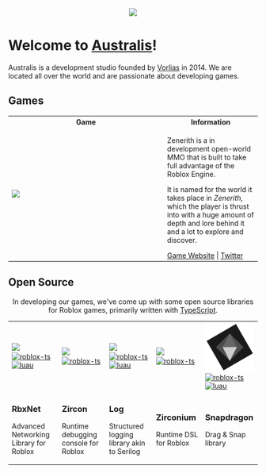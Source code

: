 <div align="center">
    <img src="https://raw.githubusercontent.com/roblox-aurora/.github/main/profile/assets/aurora-title.png"/>
</div>

# Welcome to [Australis](https://australis.dev)!

Australis is a development studio founded by [Vorlias](https://github.com/Vorlias) in 2014. We are located all over the world and are passionate about developing games.

## Games

<table align="center">
    <tr>
        <th width="300px">Game</th>
        <th>Information</th>
    </tr>
    <tr>
        <td>
            <a href="https://twitter.com/zenerith"><img src="https://raw.githubusercontent.com/roblox-aurora/.github/main/zenerith_alpha%402x.png"/></a>
        </td>
        <td>
            <p>
                Zenerith is a in development open-world MMO that is built to take full advantage of the Roblox Engine. 
            </p>
            <p>
                It is named for the world it takes place in <i>Zenerith</i>, which the player is thrust into with a huge amount of depth and lore behind it and a lot to explore and discover.
            </p>
            <a href="https://zenerith.com">Game Website</a> | <a href="https://twitter.com/Zenerith">Twitter</a>
        </td>
    </tr>
</table>

## Open Source
<div align="center">
    <p>In developing our games, we've come up with some open source libraries for Roblox games, primarily written with <a href="https://roblox-ts.com/">TypeScript</a>.</p>
    <table>
        <tr>
            <td>
                <a href="https://github.com/roblox-aurora/rbx-net" title="Advanced Networking Library for Roblox"><img width=128px src="https://raw.githubusercontent.com/roblox-aurora/rbx-net/main/logo.png"></a>
                <br/>
                <a href="https://www.npmjs.com/package/@rbxts/net"><img src="https://i.imgur.com/BMXDy3C.png" title="roblox-ts" width="40"/></a>
                <a href="https://wally.run/package/vorlias/net"><img src="https://raw.githubusercontent.com/Roblox/luau/master/docs/assets/images/luau-88.png" title="luau" width="40"/></a>
            </td>
            <td>
                <a href="https://github.com/roblox-aurora/zircon" title="Runtime debugging console for Roblox"><img width=128px src="https://i.imgur.com/YgpbX7G.png"></a>
                <br/>
                <a href="https://www.npmjs.com/package/@rbxts/zircon"><img src="https://i.imgur.com/BMXDy3C.png" title="roblox-ts" width="40"/></a>
            </td>
            <td>
                <a href="https://github.com/roblox-aurora/rbx-log" title="Logging Library for Roblox"><img width=128px src="https://i.imgur.com/yzq5cEa.png"></a>
                <br/>
                <a href="https://www.npmjs.com/package/@rbxts/log"><img src="https://i.imgur.com/BMXDy3C.png" title="roblox-ts" width="40"/></a>
                <a href="https://wally.run/package/vorlias/log"><img src="https://raw.githubusercontent.com/Roblox/luau/master/docs/assets/images/luau-88.png" title="luau" width="40"/></a>
            </td>
            <td>
                <a href="https://github.com/roblox-aurora/zirconium" title="Zirconium DSL for Rolbox"><img width=128px src="https://i.imgur.com/pPwm8wc.png"></a>
                <br/>
                <a href="https://www.npmjs.com/package/@rbxts/zirconium"><img src="https://i.imgur.com/BMXDy3C.png" title="roblox-ts" width="40"/></a>
            </td>
            <td>
                <a href="https://github.com/roblox-aurora/rbx-snapdragon" title="Drag/Snap library for Roblox"><img width=128px src="https://raw.githubusercontent.com/Vorlias/Vorlias/master/assets/snapdragon.png"></a>
                <br/>
                <a href="https://www.npmjs.com/package/@rbxts/snapdragon"><img src="https://i.imgur.com/BMXDy3C.png" title="roblox-ts" width="40"/></a>
                <a href="https://wally.run/package/vorlias/snapdragon"><img src="https://raw.githubusercontent.com/Roblox/luau/master/docs/assets/images/luau-88.png" title="luau" width="40"/></a>
            </td>
        </tr>
        <tr>
            <td>
                <h3>RbxNet</h3>
                <p>Advanced Networking Library for Roblox</p>
            </td>
            <td>
                <h3>Zircon</h3>
                <p>Runtime debugging console for Roblox</p>
            </td>
            <td>
                <h3>Log</h3>
                <p>Structured logging library akin to Serilog</p>
            </td>
            <td>
                <h3>Zirconium</h3>
                <p>Runtime DSL for Roblox</p>
            </td>
            <td>
                <h3>Snapdragon</h3>
                <p>Drag & Snap library</p>
            </td>
        </tr>
    </table>
</div>
